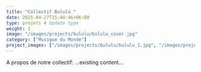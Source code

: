 ```yaml
---
title: "Collectif Bululú "
date: 2025-04-27T15:44:46+06:00
type: projets # Update type
weight: 1
image: "/images/projects/bululu/bululu_cover.jpg"
category: ["Musique du Monde"]
project_images: ["/images/projects/bululu/bululu_1.jpg", "/images/projects/bululu/bululu_2.JPG"]
---
```


A propos de notre collectif:
...existing content...
